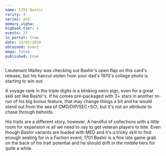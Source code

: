 ```yaml
---
name: 1701 Bashir
rarity: 4
series: ds9
memory_alpha:
bigbook_tier: 4
events: 27
in_portal: true
date: 12/03/2020
obtained: Event
mega: false
published: true
---
```


Lieutenant Watley was checking out Bashir's open flap on this card's release, but his haircut stolen from your dad's 1970's college photo is starting to win out. 

A voyage rank in the triple digits is a blinking neon sign, even for a great skill set like Bashir's. If he comes pre-packaged with 3+ stars in another re-run of his big bonus feature, that may change things a bit and he would stand out from the sea of CMD/DIP/SEC+SCI, but it's not an attribute to chase through beholds.

His traits are a different story, however. A handful of collections with a little room for expansion is all we need to say to get veteran players to bite. Even though Bashir variants are loaded with MED and it's a tricky skill to find enough seating for in a Faction event, 1701 Bashir is a fine late game grab on the back of his trait potential and he should drift in the middle tiers for quite a while.
